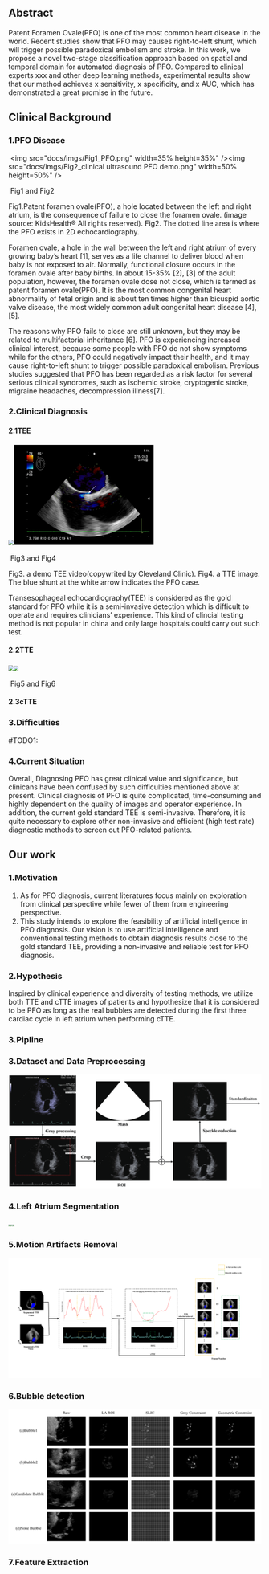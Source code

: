 

Abstract 
-------

Patent Foramen Ovale(PFO) is one of the most common heart disease in the world. Recent studies show that PFO may causes right-to-left shunt, which will trigger possible paradoxical embolism and stroke. In this work, we propose a novel two-stage classification approach based on spatial and temporal domain for automated diagnosis of PFO. Compared to clinical experts xxx and other deep learning methods, experimental results show that our method achieves x sensitivity, x specificity, and x AUC, which has demonstrated a great promise in the future.

Clinical Background 
-------

### 1.PFO Disease

​                             <img src="docs/imgs/Fig1_PFO.png" width=35% height=35%" /><img src="docs/imgs/Fig2_clinical ultrasound PFO demo.png" width=50% height=50%" />

​																					Fig1 and Fig2

Fig1.Patent foramen ovale(PFO), a hole located between the left and right atrium, is the consequence of failure to close the foramen ovale. (image source: KidsHealth® All rights reserved). Fig2. The dotted line area is where the PFO exists in 2D echocardiography.

Foramen ovale, a hole in the wall between the left and right atrium of every growing baby’s heart [1], serves as a life channel to deliver blood when baby is not exposed to air. Normally, functional closure occurs in the foramen ovale after baby births. In about 15-35% [2], [3] of the adult population, however, the foramen ovale dose not close, which is termed as patent foramen ovale(PFO). It is the most common congenital heart abnormality of fetal origin and is about ten times higher than bicuspid aortic valve disease, the most widely common adult congenital heart disease [4], [5].

The reasons why PFO fails to close are still unknown, but they may be related to multifactorial inheritance [6]. PFO is experiencing increased clinical interest, because some people with PFO do not show symptoms while for the others, PFO could negatively impact their health, and it may cause right-to-left shunt to trigger possible paradoxical embolism. Previous studies suggested that PFO has been regarded as a risk factor for several serious clinical syndromes, such as ischemic stroke, cryptogenic stroke, migraine headaches, decompression illness[7].

### 2.Clinical Diagnosis

#### 2.1TEE

​                              <img src="docs/imgs/Fig4_Video_TEE.mp4" style="zoom:68%;"/><img src="docs/imgs/Fig3_TEE.png" style="zoom:60%;" />

​                                                                          Fig3 and Fig4

Fig3. a demo TEE video(copywrited by Cleveland Clinic). Fig4.  a TTE image. The blue shunt at the white arrow indicates the PFO case.

Transesophageal echocardiography(TEE) is considered as the gold standard for PFO while it is a semi-invasive detection which is difficult to operate and requires clinicians’ experience.  This kind of clincial testing method is not popular in china and only large hospitals could carry out such test.



#### 2.2TTE

​                              <img src="docs/imgs/Fig4_TTE.gif" style="zoom:68%;" /><img src="docs/imgs/Fig5_TTE.png" style="zoom:60%;" />

​                                                                          Fig5 and Fig6





#### 2.3cTTE



### 3.Difficulties



#TODO1:



### 4.Current Situation

Overall, Diagnosing PFO has great clinical value and significance, but clinicans have been confused by such difficulties mentioned above at present. Clinical diagnosis of PFO is quite complicated, time-consuming and highly dependent on the quality of images and operator experience. In addition, the current gold standard TEE is semi-invasive. Therefore, it is quite necessary to explore other non-invasive and efficient (high test rate) diagnostic methods to screen out PFO-related patients. 



## Our work

### 1.Motivation

1) As for PFO diagnosis, current literatures focus mainly on exploration from clinical perspective while fewer of them from engineering perspective.
2) This study intends to explore the feasibility of artificial intelligence in PFO diagnosis. Our vision is to use artificial intelligence and conventional testing methods to obtain diagnosis results close to the gold standard TEE, providing a non-invasive and reliable test for PFO diagnosis.

### 2.Hypothesis

Inspired by clinical experience and diversity of testing methods, we utilize both TTE and cTTE images of patients and hypothesize that it is considered to be PFO as long as the real bubbles are detected during the first three cardiac cycle in left atrium when performing cTTE.

### 3.Pipline



### 3.Dataset and Data Preprocessing

<img src="docs/imgs/preprocessing.pdf" style="zoom:68%;" />

### 4.Left Atrium Segmentation

​    <img src="docs/imgs/Video_bubble_viusalization_good.mp4" style="zoom:25%;" /><img src="docs/imgs/Video_bubble_viusalization_excellent.mp4" style="zoom:25%;" /><img src="docs/imgs/Video_bubble_viusalization_bad.mp4" style="zoom:25%;" />

### 5.Motion Artifacts Removal

<img src="docs/imgs/Motion artifacts removal.pdf" style="zoom:80%;" />

### 6.Bubble detection

<img src="docs/imgs/Fig_SLIC.pdf" style="zoom:150%;" />

### 7.Feature Extraction















